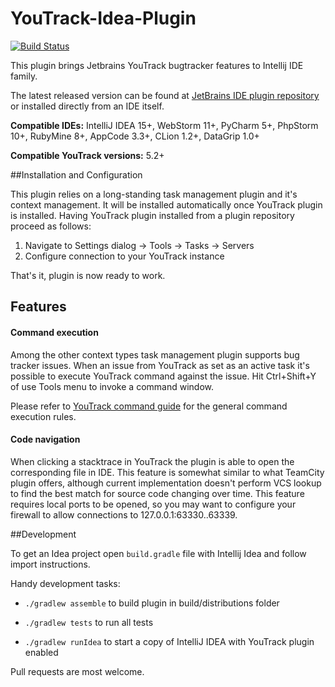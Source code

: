 YouTrack-Idea-Plugin
======================
[![Build Status](https://travis-ci.org/jk1/youtrack-idea-plugin.png?branch=master)](https://travis-ci.org/jk1/TeamCity-dependencies-gradle-plugin)

This plugin brings Jetbrains YouTrack bugtracker features to Intellij IDE family.

The latest released version can be found at [JetBrains IDE plugin repository](https://plugins.jetbrains.com/plugin/8215) or installed directly from an IDE itself.

**Compatible IDEs:** IntelliJ IDEA 15+, WebStorm 11+, PyCharm 5+, PhpStorm 10+, RubyMine 8+, AppCode 3.3+, CLion 1.2+, DataGrip 1.0+

**Compatible YouTrack versions:** 5.2+

##Installation and Configuration

This plugin relies on a long-standing task management plugin and it's context management. It will be installed automatically once YouTrack plugin is installed. Having YouTrack plugin installed from a plugin repository  proceed as follows:

1. Navigate to Settings dialog -> Tools -> Tasks -> Servers
2. Configure connection to your YouTrack instance

That's it, plugin is now ready to work.

## Features

#### Command execution

Among the other context types task management plugin supports bug tracker issues. When an issue from YouTrack as set as an active task it's possible to execute YouTrack command against the issue. Hit Ctrl+Shift+Y of use Tools menu to invoke a command window.

Please refer to [YouTrack command guide](https://confluence.jetbrains.com/display/YTD65/Quick+Start+Guide.+Using+Command+Window) for the general command execution rules.

#### Code navigation

When clicking a stacktrace in YouTrack the plugin is able to open the corresponding file in IDE. This feature is somewhat similar to what TeamCity plugin offers, although current implementation doesn't perform VCS lookup to find the best match for source code changing over time.
This feature requires local ports to be opened, so you may want to configure your firewall to allow connections to 127.0.0.1:63330..63339.

##Development

To get an Idea project open ```build.gradle``` file with Intellij Idea and follow import instructions.

Handy development tasks:

- ```./gradlew assemble``` to build plugin in build/distributions folder

- ```./gradlew tests``` to run all tests

- ```./gradlew runIdea``` to start a copy of IntelliJ IDEA with YouTrack plugin enabled

Pull requests are most welcome.



